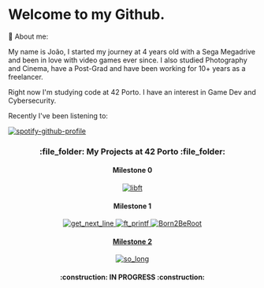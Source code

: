 # Welcome to my Github.

:raising_hand: About me:

My name is João, I started my journey at 4 years old with a Sega Megadrive and been in love with video games ever since. I also studied Photography and Cinema, have a Post-Grad and have been working for 10+ years as a freelancer.

Right now I'm studying code at 42 Porto. I have an interest in Game Dev and Cybersecurity.

Recently I've been listening to:

[![spotify-github-profile](https://spotify-github-profile.kittinanx.com/api/view?uid=_shiruka_&cover_image=true&theme=novatorem&show_offline=false&background_color=121212&interchange=false&bar_color=53b14f&bar_color_cover=false)](https://spotify-github-profile.kittinanx.com/api/view?uid=_shiruka_&redirect=true)

<h3 align="center"> :file_folder: My Projects at 42 Porto :file_folder: </h3>
<h4 align="center">Milestone 0</h4>

  <div align="center">
  <a href="https://github.com/xSilverWasHere/Libft" target="_blank">
    <img src="https://raw.githubusercontent.com/xSilverWasHere/42-project-badges/refs/heads/main/badges/libfte.png" alt="libft" />
  </a>
</div>

<h4 align="center">Milestone 1</h4>

<div align="center">
  <a href="https://github.com/xSilverWasHere/get_next_line" target="_blank">
    <img src="https://raw.githubusercontent.com/xSilverWasHere/42-project-badges/refs/heads/main/badges/get_next_linem.png" alt="get_next_line" />
  <a href="https://github.com/xSilverWasHere/ft_printf" target="_blank">
    <img src=https://github.com/xSilverWasHere/42-project-badges/blob/main/badges/ft_printfe.png alt="ft_printf" />
  <a href="https://github.com/xSilverWasHere/Born2BeRoot" target="_blank">
    <img src="https://github.com/xSilverWasHere/42-project-badges/blob/main/badges/born2berootm.png" alt="Born2BeRoot" />
</div>

<h4 align="center">Milestone 2</h4>
<div align="center">
  <a href="https://github.com/xSilverWasHere/so_long" target="_blank">
    <img src=https://github.com/xSilverWasHere/42-project-badges/blob/main/badges/so_longm.png alt="so_long" />
  </a>
<h4 align="center"> :construction: IN PROGRESS :construction: </h4>
</div>
 
 
